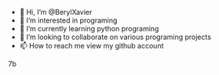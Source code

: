 - 👋 Hi, I’m @BerylXavier
- 👀 I’m interested in programing
- 🌱 I’m currently learning python programing
- 💞️ I’m looking to collaborate on various programing projects
- 📫 How to reach me view my github account

<!---
BerylXavier/BerylXavier is a ✨ special ✨ repository because its `README.md` (this file) appears on your GitHub profile.
You can click the Preview link to take a look at your changes.
--->
7b
